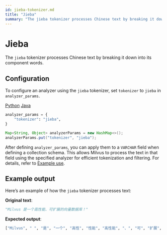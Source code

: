 ```yaml
---
id: jieba-tokenizer.md
title: "Jieba"
summary: "The jieba tokenizer processes Chinese text by breaking it down into its component words."
---
```


# Jieba

The `jieba` tokenizer processes Chinese text by breaking it down into its component words.

## Configuration

To configure an analyzer using the `jieba` tokenizer, set `tokenizer` to `jieba` in `analyzer_params`.

<div class="multipleCode">
    <a href="#python">Python</a>
    <a href="#java">Java</a>
</div>

```python
analyzer_params = {
    "tokenizer": "jieba",
}
```

```java
Map<String, Object> analyzerParams = new HashMap<>();
analyzerParams.put("tokenizer", "jieba");
```

After defining `analyzer_params`, you can apply them to a `VARCHAR` field when defining a collection schema. This allows Milvus to process the text in that field using the specified analyzer for efficient tokenization and filtering. For details, refer to [Example use](analyzer-overview.md#null).

## Example output

Here’s an example of how the `jieba` tokenizer processes text:

**Original text**:

```python
"Milvus 是一个高性能、可扩展的向量数据库！"
```

**Expected output**:

```python
["Milvus", " ", "是", "一个", "高性", "性能", "高性能", "、", "可", "扩展", "的", "向量", "数据", "据库", "数据库", "！"]
```

